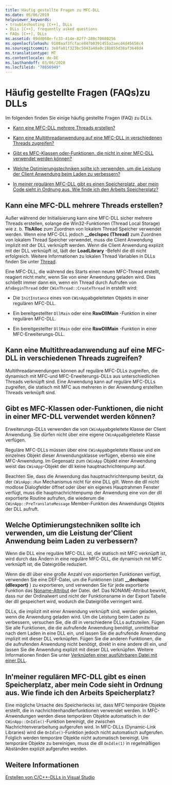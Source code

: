 ```yaml
---
title: Häufig gestellte Fragen zu MFC-DLL
ms.date: 05/06/2019
helpviewer_keywords:
- troubleshooting [C++], DLLs
- DLLs [C++], frequently asked questions
- FAQs [C++], DLLs
ms.assetid: 09dd068e-fc33-414e-82f7-289c70680256
ms.openlocfilehash: 9108aaf3fcface847b0391455a2aecd4d45658c4
ms.sourcegitcommit: 3e8fa01f323bc5043a48a0c18b855d38af3648d4
ms.translationtype: MT
ms.contentlocale: de-DE
ms.lasthandoff: 03/06/2020
ms.locfileid: "78856949"
---
```

# <a name="dll-frequently-asked-questions"></a>Häufig gestellte Fragen (FAQs)zu DLLs

Im folgenden finden Sie einige häufig gestellte Fragen (FAQ) zu DLLs.

- [Kann eine MFC-DLL mehrere Threads erstellen?](#mfc_multithreaded_1)

- [Kann eine Multithreadanwendung auf eine MFC-DLL in verschiedenen Threads zugreifen?](#mfc_multithreaded_2)

- [Gibt es MFC-Klassen oder-Funktionen, die nicht in einer MFC-DLL verwendet werden können?](#mfc_prohibited_classes)

- [Welche Optimierungstechniken sollte ich verwenden, um die Leistung der Client Anwendung beim Laden zu verbessern?](#mfc_optimization)

- [In meiner regulären MFC-DLL gibt es einen Speicherplatz, aber mein Code sieht in Ordnung aus. Wie finde ich den Arbeits Speicherplatz?](#memory_leak)

## <a name="mfc_multithreaded_1"></a>Kann eine MFC-DLL mehrere Threads erstellen?

Außer während der Initialisierung kann eine MFC-DLL sicher mehrere Threads erstellen, solange die Win32-Funktionen (Thread Local Storage) wie z. b. **TlsAlloc** zum Zuordnen von lokalem Thread Speicher verwendet werden. Wenn eine MFC-DLL jedoch **__declspec (Thread)** zum Zuordnen von lokalem Thread Speicher verwendet, muss die Client Anwendung implizit mit der DLL verknüpft werden. Wenn die Client Anwendung explizit mit der DLL verknüpft ist, lädt der **LoadLibrary** -Befehl die dll nicht erfolgreich. Weitere Informationen zu lokalen Thread Variablen in DLLs finden Sie unter [Thread](../cpp/thread.md).

Eine MFC-DLL, die während des Starts einen neuen MFC-Thread erstellt, reagiert nicht mehr, wenn Sie von einer Anwendung geladen wird. Dies schließt immer dann ein, wenn ein Thread durch Aufrufen von `AfxBeginThread` oder `CWinThread::CreateThread` in erstellt wird:

- Die `InitInstance` eines von `CWinApp`abgeleiteten Objekts in einer regulären MFC-DLL.

- Ein bereitgestellter `DllMain` oder eine **RawDllMain** -Funktion in einer regulären MFC-DLL.

- Ein bereitgestellter `DllMain` oder eine **RawDllMain** -Funktion in einer MFC-Erweiterungs-DLL.

## <a name="mfc_multithreaded_2"></a>Kann eine Multithreadanwendung auf eine MFC-DLL in verschiedenen Threads zugreifen?

Multithreadanwendungen können auf reguläre MFC-DLLs zugreifen, die dynamisch mit MFC-und MFC-Erweiterungs-DLLs aus unterschiedlichen Threads verknüpft sind. Eine Anwendung kann auf reguläre MFC-DLLs zugreifen, die statisch mit MFC aus mehreren in der Anwendung erstellten Threads verknüpft sind.

## <a name="mfc_prohibited_classes"></a>Gibt es MFC-Klassen oder-Funktionen, die nicht in einer MFC-DLL verwendet werden können?

Erweiterungs-DLLs verwenden die von `CWinApp`abgeleitete Klasse der Client Anwendung. Sie dürfen nicht über eine eigene `CWinApp`abgeleitete Klasse verfügen.

Reguläre MFC-DLLs müssen über eine `CWinApp`abgeleitete Klasse und ein einzelnes Objekt dieser Anwendungsklasse verfügen, ebenso wie eine MFC-Anwendung. Im Gegensatz zum `CWinApp` Objekt einer Anwendung weist das `CWinApp`-Objekt der dll keine hauptnachrichtenpump auf.

Beachten Sie, dass die Anwendung das hauptnachrichtenpump besitzt, da der `CWinApp::Run` Mechanismus nicht für eine DLL gilt. Wenn die dll nicht modlose Dialogfelder öffnet oder über ein eigenes Hauptrahmen Fenster verfügt, muss die hauptnachrichtenpump der Anwendung eine von der dll exportierte Routine aufrufen, die wiederum die `CWinApp::PreTranslateMessage` Member-Funktion des Anwendungs Objekts der DLL aufruft.

## <a name="mfc_optimization"></a>Welche Optimierungstechniken sollte ich verwenden, um die Leistung der&#39;Client Anwendung beim Laden zu verbessern?

Wenn die DLL eine reguläre MFC-DLL ist, die statisch mit MFC verknüpft ist, wird durch das Ändern in eine reguläre MFC-DLL, die dynamisch mit MFC verknüpft ist, die Dateigröße reduziert.

Wenn die dll über eine große Anzahl von exportierten Funktionen verfügt, verwenden Sie eine DEF-Datei, um die Funktionen (statt **__declspec (dllexport)** ) zu exportieren, und verwenden Sie für jede exportierte Funktion das [Noname-Attribut](exporting-functions-from-a-dll-by-ordinal-rather-than-by-name.md) der Datei. def. Das NONAME-Attribut bewirkt, dass nur der Ordinalwert und nicht der Funktionsname in der Export Tabelle der dll gespeichert wird, wodurch die Dateigröße verringert wird.

DLLs, die implizit mit einer Anwendung verknüpft sind, werden geladen, wenn die Anwendung geladen wird. Um die Leistung beim Laden zu verbessern, versuchen Sie, die dll in verschiedene DLLs aufzuteilen. Fügen Sie alle Funktionen, die die aufrufende Anwendung benötigt, unmittelbar nach dem Laden in eine DLL ein, und lassen Sie die aufrufende Anwendung implizit mit dieser DLL verknüpfen. Fügen Sie die anderen Funktionen, die die aufrufenden Anwendung nicht benötigt, direkt in eine andere dll ein, und lassen Sie die Anwendung explizit mit dieser DLL verknüpfen. Weitere Informationen finden Sie unter [Verknüpfen einer ausführbaren Datei mit einer DLL](linking-an-executable-to-a-dll.md#determining-which-linking-method-to-use).

## <a name="memory_leak"></a>In&#39;meiner regulären MFC-DLL gibt es einen Speicherplatz, aber mein Code sieht in Ordnung aus. Wie finde ich den Arbeits Speicherplatz?

Eine mögliche Ursache des Speicherlecks ist, dass MFC temporäre Objekte erstellt, die in nachrichtenhandlerfunktionen verwendet werden. In MFC-Anwendungen werden diese temporären Objekte automatisch in der `CWinApp::OnIdle()`-Funktion bereinigt, die zwischen Nachrichtenverarbeitung aufgerufen wird. In MFC-DLLs (Dynamic-Link Libraries) wird die `OnIdle()`-Funktion jedoch nicht automatisch aufgerufen. Folglich werden temporäre Objekte nicht automatisch bereinigt. Um temporäre Objekte zu bereinigen, muss die dll `OnIdle(1)` in regelmäßigen Abständen explizit aufgerufen werden.

## <a name="see-also"></a>Weitere Informationen

[Erstellen von C/C++-DLLs in Visual Studio](dlls-in-visual-cpp.md)
